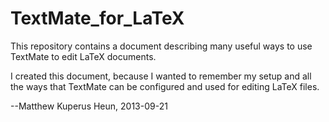 TextMate_for_LaTeX
==================

This repository contains a document describing many useful ways to use TextMate to 
edit LaTeX documents.

I created this document, because I wanted to remember my setup and
all the ways that TextMate can be configured and used for editing LaTeX files.

--Matthew Kuperus Heun, 2013-09-21